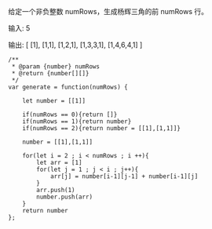 给定一个非负整数 numRows，生成杨辉三角的前 numRows 行。

输入: 5

输出:
[
     [1],
    [1,1],
   [1,2,1],
  [1,3,3,1],
 [1,4,6,4,1]
]



```
/**
 * @param {number} numRows
 * @return {number[][]}
 */
var generate = function(numRows) {
    
    let number = [[1]]

    if(numRows == 0){return []}
    if(numRows == 1){return number}
    if(numRows == 2){return number = [[1],[1,1]]}

    number = [[1],[1,1]]

    for(let i = 2 ; i < numRows ; i ++){
        let arr = [1]
        for(let j = 1 ; j < i ; j++){
            arr[j] = number[i-1][j-1] + number[i-1][j]
        }
        arr.push(1)
        number.push(arr)
    }
    return number
};
```